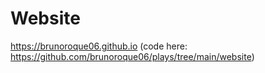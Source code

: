 # Website

<https://brunoroque06.github.io> (code here: <https://github.com/brunoroque06/plays/tree/main/website>)
